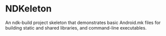 # NDKeleton

An ndk-build project skeleton that demonstrates basic Android.mk files for building static and shared libraries, and command-line executables.

